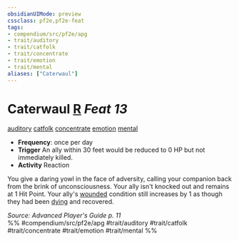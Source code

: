 ```yaml
---
obsidianUIMode: preview
cssclass: pf2e,pf2e-feat
tags:
- compendium/src/pf2e/apg
- trait/auditory
- trait/catfolk
- trait/concentrate
- trait/emotion
- trait/mental
aliases: ["Caterwaul"]
---
```

# Caterwaul  [R](../../Rules/core-rulebook/chapter-9-playing-the-game.md#Actions "Reaction") *Feat 13*  
[auditory](../../Rules/traits/auditory.md)  [catfolk](../../Rules/traits/catfolk-b1.md)  [concentrate](../../Rules/traits/concentrate.md)  [emotion](../../Rules/traits/emotion.md)  [mental](../../Rules/traits/mental.md)  

- **Frequency**: once per day
- **Trigger** An ally within 30 feet would be reduced to 0 HP but not immediately killed.
- **Activity** Reaction

You give a daring yowl in the face of adversity, calling your companion back from the brink of unconsciousness. Your ally isn't knocked out and remains at 1 Hit Point. Your ally's [wounded](../../Rules/conditions.md#Wounded) condition still increases by 1 as though they had been [dying](../../Rules/conditions.md#Dying) and recovered.

*Source: Advanced Player's Guide p. 11*  
%% #compendium/src/pf2e/apg #trait/auditory #trait/catfolk #trait/concentrate #trait/emotion #trait/mental %%
